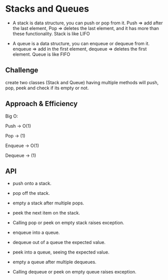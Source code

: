 # Stacks and Queues

* A stack is data structure, you can push or pop from it. Push => add after the last element, Pop => deletes the last element, and it has more than these functionality. Stack is like LIFO

* A queue is a data structure, you can enqueue or dequeue from it. enqueue => add in the first element, dequeue => deletes the first element. Queue is like FIFO

## Challenge

create two classes (Stack and Queue) having multiple methods will push, pop, peek and check if its empty or not.

## Approach & Efficiency

Big O:

Push ->  O(1)

Pop -> (1)

Enqueue -> O(1)

Dequeue -> (1)

## API

* push onto a stack.

* pop off the stack.

* empty a stack after multiple pops.

* peek the next item on the stack.

* Calling pop or peek on empty stack raises exception.

* enqueue into a queue.

* dequeue out of a queue the expected value.

* peek into a queue, seeing the expected value.

* empty a queue after multiple dequeues.

* Calling dequeue or peek on empty queue raises exception.